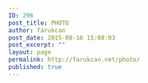 ```yaml
---
ID: 296
post_title: PHOTO
author: farukcan
post_date: 2015-08-16 15:08:03
post_excerpt: ""
layout: page
permalink: http://farukcan.net/photo/
published: true
---
```

